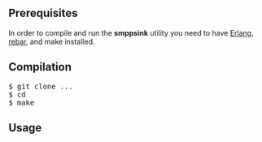 ## Prerequisites

In order to compile and run the **smppsink** utility you need to have [Erlang](http://www.erlang.org/), [rebar](https://github.com/basho/rebar), and make installed.

## Compilation

<pre>
$ git clone ...
$ cd
$ make
</pre>

## Usage

<pre>

</pre>
